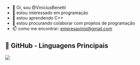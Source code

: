 - 👋 Oi, sou @ViniciusBenetti
- 👀 estou interessado em programação
- 🌱 estou aprendendo C++
- 💞️ estou procurando colaborar com projetos de programação
- 📫 como me encontrar: empresavinix@gmail.com

## 🎯 **GitHub - Linguagens Principais**
    
<a href="https://github.com/ViniciusBenetti">
  <img align="center" src="https://github-readme-stats.vercel.app/api/top-langs/?username=ViniciusBenetti&layout=donut-vertical&langs_count=5&theme=merko" />
</a>

